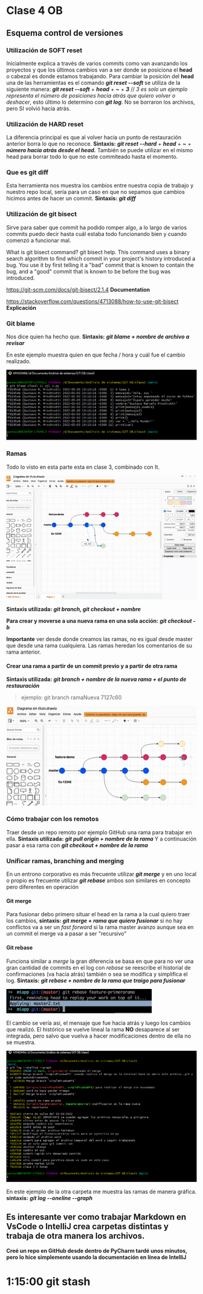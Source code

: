 # Clase 4 OB
## Esquema control de versiones
### Utilización de **SOFT reset**
Inicialmente explica a través de varios commits como van avanzando los proyectos y que los últimos cambios van a ser donde se posiciona el **head** o cabezal es donde estamos trabajando.
Para cambiar la posición del **head** una de las herramientas es el comando ***git reset --soft*** se utiliza de la siguiente manera: ***git reset --soft*** + ***head*** + ***~*** + ***3*** // *3 es solo un ejemplo representa el número de posiciones hacia atrás que quiero volver o deshacer*, esto último lo determino con ***git log***.
No se borraron los archivos, pero SI volvió hacia atrás.

### Utilización de **HARD reset**
La diferencia principal es que al volver hacia un punto de restauración anterior borra lo que no reconoce. **Sintaxis:**  ***git reset --hard*** + ***head*** + ***~*** + ***número hacia atrás desde el head.***
También se puede utilizar en el mismo head para borrar todo lo que no este commiteado hasta el momento.

### Que es git diff

Esta herramienta nos muestra los cambios entre nuestra copia de trabajo y nuestro repo local, sería para un caso en que no sepamos que cambios hicimos antes de hacer un commit.
**Sintaxis:** ***git diff***

### Utilización de git bisect
Sirve para saber que commit ha podido romper algo, a lo largo de varios commits puedo decir hasta cuál estaba todo funcionando bien y cuando comenzó a funcionar mal.

What is git bisect command?
git bisect help. This command uses a binary search algorithm to find which commit in your project's history introduced a bug. You use it by first telling it a "bad" commit that is known to contain the bug, and a "good" commit that is known to be before the bug was introduced.

https://git-scm.com/docs/git-bisect/2.1.4  **Documentation**

https://stackoverflow.com/questions/4713088/how-to-use-git-bisect **Explicación**

### Git blame

Nos dice quien ha hecho que. **Sintaxis:** ***git blame + nombre de archivo a revisar***

En este ejemplo muestra quien en que fecha / hora y cuál fue el cambio realizado.

![img.png](img.png)

### Ramas

Todo lo visto en esta parte esta en clase 3, combinado con It.

![img_1.png](img_1.png)

**Sintaxis utilizada:** ***git branch, git checkout + nombre***

**Para crear y moverse a una nueva rama en una sola acción:** ***git checkout -b***

**Importante** ver desde donde creamos las ramas, no es igual desde master que desde una rama cualquiera. Las ramas heredan los comentarios de su rama anterior.

#### Crear una rama a partir de un commit previo y a partir de otra rama

**Sintaxis utilizada:** ***git branch + nombre de la nueva rama + el punto de restauración***  
> ejemplo: git branch ramaNueva 7127c60
> 
![img_2.png](img_2.png)

### Cómo trabajar con los remotos

Traer desde un repo remoto por ejemplo GitHub una rama para trabajar en ella. **Sintaxis utilizada:** ***git pull origin + nombre de la rama*** Y a continuación pasar a esa rama con ***git checkout + nombre de la rama***

### Unificar ramas, branching and merging

En un entrono corporativo es más frecuente utilizar ***git merge*** y en uno local o propio es frecuente utilizar ***git rebase*** ambos son similares en concepto pero diferentes en operación 

#### Git merge 

Para fusionar debo primero situar el head en la rama a la cual quiero traer los cambios, **sintaxis:** ***git merge + rama que quiero fusionar*** si no hay conflictos va a ser un *fast forward* si la rama master avanzo aunque sea en un commit el merge va a pasar a ser "recursivo"   

#### Git rebase

Funciona similar a *merge* la gran diferencia se basa en que para no ver una gran cantidad de commits en el log con *rebase* se reescribe el historial de confirmaciones (va hacia atrás) también o sea se modifica y simplifica el log.
**Sintaxis:** ***git rebase + nombre de la rama que traigo para fusionar*** 

![img_3.png](img_3.png)

El cambio se vería asi, el mensaje que fue hacia atrás y luego los cambios que realizó. El histórico se vuelve lineal la rama **NO** desaparece al ser integrada, pero salvo que vuelva a hacer modificaciones dentro de ella no se muestra.

![img_4.png](img_4.png)

En este ejemplo de la otra carpeta me muestra las ramas de manera gráfica. **sintaxis:** ***git log --oneline --graph***

## Es interesante ver como trabajar Markdown en VsCode o IntelliJ crea carpetas distintas y trabaja de otra manera los archivos.

**Creé un repo en GitHub desde dentro de PyCharm tardé unos minutos, pero lo hice simplemente usando la documentación en línea de IntelliJ**

# 1:15:00 git stash



